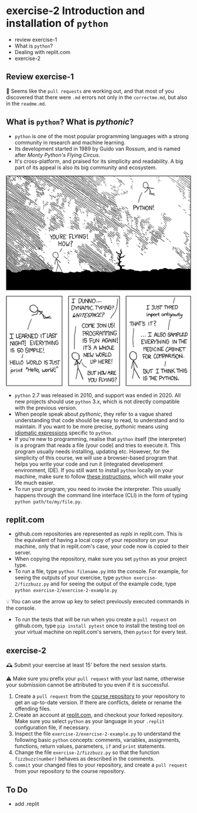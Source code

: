 # exercise-2 Introduction and installation of `python`

* review exercise-1
* What is `python`?
* Dealing with replit.com
* exercise-2

## Review exercise-1

👏 Seems like the `pull requests` are working out, and that most of you discovered that there were `.md` errors not only in the `correctme.md`, but also in the `readme.md`.

## What is `python`? What is *pythonic*?

* `python` is one of the most popular programming languages with a strong community in research and machine learning. 
* Its development started in 1989 by Guido van Rossum, and is named after *Monty Python's Flying Circus*.
* It's cross-platform, and praised for its simplicity and readability. A big part of its appeal is also its big community and ecosystem.

![python](img/python.png)

* `python` 2.7 was released in 2010, and support was ended in 2020. All new projects should use `python` 3.x, which is not directly compatible with the previous version. 
* When people speak about *pythonic*, they refer to a vague shared understanding that code should be easy to read, to understand and to maintain. If you want to be more precise, *pythonic* means using [idiomatic expressions](https://docs.python-guide.org/writing/style/#idioms) specific to `python`.
* If you're new to programming, realise that `python` itself (the interpreter) is a program that reads a file (your code) and tries to execute it. This program usually needs installing, updating etc. However, for the simplicity of this course, we will use a browser-based program that helps you write your code and run it (integrated development environment, IDE). If you still want to install `python` locally on your machine, make sure to follow [these instructions](https://docs.python-guide.org/starting/installation/), which will make your life much easier.
* To run your program, you need to invoke the interpreter. This usually happens through the command line interface (CLI) in the form of typing `python path/to/my/file.py`.

## replit.com

* github.com repositories are represented as *repls* in replit.com. This is the equivalent of having a local copy of your repository on your machine, only that in replit.com's case, your code now is copied to their server.
* When copying the repository, make sure you set `python` as your project type.
* To run a file, type `python filename.py` into the console. For example, for seeing the outputs of your exercise, type `python exercise-2/fizzbuzz.py` and for seeing the output of the example code, type `python exercise-2/exercise-2-example.py`


💡 You can use the arrow up key to select previously executed commands in the console.

* To run the tests that will be run when you create a `pull request` on github.com, type `pip install pytest` once to install the testing tool on your virtual machine on replit.com's servers, then `pytest` for every test.

## exercise-2

🕰 Submit your exercise at least 15' before the next session starts. 

⚠️ Make sure you prefix your `pull request` with your last name, otherwise your submission cannot be attributed to you even if it is successful.

1. Create a `pull request` from the [course repository](https://github.com/Aequivinius/uibk-python) to your repository to get an up-to-date version. If there are conflicts, delete or rename the offending files.
2. Create an account at [replit.com](Replit.com), and checkout *your* forked repository. Make sure you select `python` as your language in your `.replit` configuration file, if necessary. 
3. Inspect the file `exercise-2/exercise-2-example.py` to understand the following basic `python` concepts: comments, variables, assignments, functions, return values, parameters, `if` and `print` statements.
4. Change the file `exercise-2/fizzbuzz.py` so that the function `fizzbuzz(number)` behaves as described in the comments.
5. `commit` your changed files to your repository, and create a `pull request` from your repository to the course repository.



## To Do

* add .replit